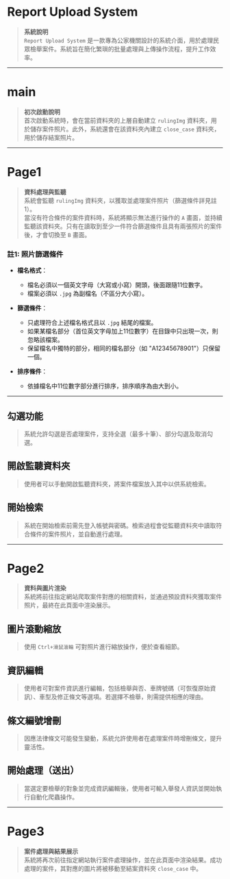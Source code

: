 # **Report Upload System**

> **系統說明**  
> `Report Upload System` 是一款專為公家機關設計的系統介面，用於處理民眾檢舉案件。系統旨在簡化繁瑣的批量處理與上傳操作流程，提升工作效率。

---

# **main**

> **初次啟動說明**  
> 首次啟動系統時，會在當前資料夾的上層自動建立 `rulingImg` 資料夾，用於儲存案件照片。此外，系統還會在該資料夾內建立 `close_case` 資料夾，用於儲存結案照片。

---

# **Page1**

> **資料處理與監聽**  
> 系統會監聽 `rulingImg` 資料夾，以獲取並處理案件照片（篩選條件詳見註1）。  
> 當沒有符合條件的案件資料時，系統將顯示無法進行操作的 `A` 畫面，並持續監聽該資料夾。只有在讀取到至少一件符合篩選條件且具有兩張照片的案件後，才會切換至 `B` 畫面。

### **註1: 照片篩選條件**

- **檔名格式**：
  - 檔名必須以一個英文字母（大寫或小寫）開頭，後面跟隨11位數字。
  - 檔案必須以 `.jpg` 為副檔名（不區分大小寫）。

- **篩選條件**：
  - 只處理符合上述檔名格式且以 `.jpg` 結尾的檔案。
  - 如果某檔名部分（首位英文字母加上11位數字）在目錄中只出現一次，則忽略該檔案。
  - 保留檔名中獨特的部分，相同的檔名部分（如 "A12345678901"）只保留一個。

- **排序條件**：
  - 依據檔名中11位數字部分進行排序，排序順序為由大到小。

---

## **勾選功能**

> 系統允許勾選是否處理案件，支持全選（最多十筆）、部分勾選及取消勾選。

## **開啟監聽資料夾**

> 使用者可以手動開啟監聽資料夾，將案件檔案放入其中以供系統檢索。

## **開始檢索**

> 系統在開始檢索前需先登入帳號與密碼。檢索過程會從監聽資料夾中讀取符合條件的案件照片，並自動進行處理。

---

# **Page2**

> **資料與圖片渲染**  
> 系統將前往指定網站爬取案件對應的相關資料，並通過預設資料夾獲取案件照片，最終在此頁面中渲染展示。

## **圖片滾動縮放**

> 使用 `Ctrl+滑鼠滾輪` 可對照片進行縮放操作，便於查看細節。

## **資訊編輯**

> 使用者可對案件資訊進行編輯，包括檢舉與否、車牌號碼（可恢復原始資訊）、車型及修正條文等選項。若選擇不檢舉，則需提供相應的理由。

## **條文編號增刪**

> 因應法律條文可能發生變動，系統允許使用者在處理案件時增刪條文，提升靈活性。

## **開始處理（送出）**

> 當選定要檢舉的對象並完成資訊編輯後，使用者可輸入舉發人資訊並開始執行自動化爬蟲操作。

---

# **Page3**

> **案件處理與結果展示**  
> 系統將再次前往指定網站執行案件處理操作，並在此頁面中渲染結果。成功處理的案件，其對應的圖片將被移動至結案資料夾 `close_case` 中。

